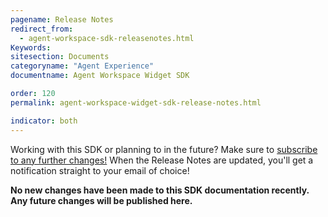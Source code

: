 ```yaml
---
pagename: Release Notes
redirect_from:
  - agent-workspace-sdk-releasenotes.html
Keywords:
sitesection: Documents
categoryname: "Agent Experience"
documentname: Agent Workspace Widget SDK

order: 120
permalink: agent-workspace-widget-sdk-release-notes.html

indicator: both
---
```


<div class="subscribe">Working with this SDK or planning to in the future? Make sure to <a href="https://visualping.io/?url=developers.liveperson.com/agent-workspace-sdk-releasenotes.html&mode=web&css=post-content" target="_blank">subscribe to any further changes!</a> When the Release Notes are updated, you'll get a notification straight to your email of choice!</div>

**No new changes have been made to this SDK documentation recently. Any future changes will be published here.**
